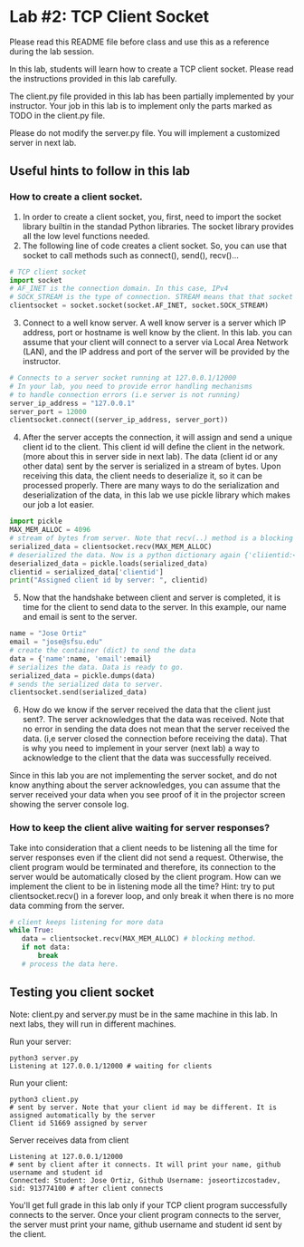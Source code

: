 # Lab #2: TCP Client Socket 
Please read this README file before class and use this as a reference during the lab session. 

In this lab, students will learn how to create a TCP client socket. Please read the instructions provided in this lab 
carefully. 

The client.py file provided in this lab has been partially implemented by your instructor. 
Your job in this lab is to implement only the parts marked as TODO in the client.py file.

Please do not modify the server.py file. You will implement a customized server in next lab.  

## Useful hints to follow in this lab 

### How to create a client socket. 

1. In order to create a client socket, you, first,  need to import the socket library builtin in the standad Python libraries.
The socket library provides all the low level functions needed.
2. The following line of code creates a client socket. So, you can use that socket to call 
methods such as connect(), send(), recv()...
```python
# TCP client socket
import socket
# AF_INET is the connection domain. In this case, IPv4
# SOCK_STREAM is the type of connection. STREAM means that that socket will use a TCP based connection
clientsocket = socket.socket(socket.AF_INET, socket.SOCK_STREAM) 
```  
3. Connect to a well know server. A well know server is a server which IP address, port or hostname is well know by the 
client. In this lab. you can assume that your client will connect to a server via Local Area Network (LAN), and the IP 
address and port of the server will be provided by the instructor. 
```python
# Connects to a server socket running at 127.0.0.1/12000
# In your lab, you need to provide error handling mechanisms
# to handle connection errors (i.e server is not running)
server_ip_address = "127.0.0.1"
server_port = 12000
clientsocket.connect((server_ip_address, server_port))
```
4. After the server accepts the connection, it will assign and send a unique client id to the client. This client id will
define the client in the network. (more about this in server side in next lab). The data (client id or any other data) 
sent by the server is serialized in a stream of bytes. Upon receiving this data, the client needs to deserialize it, so it can be processed properly. There are many ways to do the serialization and deserialization of the data, in this lab we use 
pickle library which makes our job a lot easier. 
```python
import pickle 
MAX_MEM_ALLOC = 4096
# stream of bytes from server. Note that recv(..) method is a blocking method. 
serialized_data = clientsocket.recv(MAX_MEM_ALLOC) 
# deserialized the data. Now is a python dictionary again {'cliientid:<assigned id>}
deserialized_data = pickle.loads(serialized_data)  
clientid = serialized_data['clientid']
print("Assigned client id by server: ", clientid)
```

5. Now that the handshake between client and server is completed, it is time for the client to send data to the server. In 
this example, our name and email is sent to the server. 
```python
name = "Jose Ortiz"
email = "jose@sfsu.edu"
# create the container (dict) to send the data 
data = {'name':name, 'email':email} 
# serializes the data. Data is ready to go.
serialized_data = pickle.dumps(data)  
# sends the serialized data to server. 
clientsocket.send(serialized_data)
```

6. How do we know if the server received the data that the client just sent?. The server acknowledges that the data was 
received. Note that no error in sending the data does not mean that the server received the data. 
(i,e server closed the connection before receiving the data). That is why you need to implement in your server (next lab)
a way to acknowledge to the client that the data was successfully received.  

Since in this lab you are not implementing the server socket, and do not know anything about the server acknowledges, you
can assume that the server received your data when you see proof of it in the projector screen showing the server 
console log. 

### How to keep the client alive waiting for server responses?

Take into consideration that a client needs to be listening all the time for server responses even if the client did not 
send a request. Otherwise, the client program would be terminated and therefore, its connection to the server would be automatically closed by the client program. How can we implement the client to be in listening mode all the time? Hint: try to put clientsocket.recv() in a forever loop, and only break it when there is no more data comming from the server. 

```python
# client keeps listening for more data
while True: 
   data = clientsocket.recv(MAX_MEM_ALLOC) # blocking method. 
   if not data: 
       break
   # process the data here.
```


## Testing you client socket 

Note: client.py and server.py must be in the same machine in this lab. In next labs, they will run in different machines. 

Run your server: 

```shell script
python3 server.py
Listening at 127.0.0.1/12000 # waiting for clients
``` 

Run your client:

```shell script
python3 client.py 
# sent by server. Note that your client id may be different. It is assigned automatically by the server
Client id 51669 assigned by server 

```

Server receives data from client

```shell script
Listening at 127.0.0.1/12000
# sent by client after it connects. It will print your name, github username and student id
Connected: Student: Jose Ortiz, Github Username: joseortizcostadev, sid: 913774100 # after client connects
```

You'll get full grade in this lab only if your TCP client program successfully connects to the server. Once your client 
program connects to the server, the server must print your name, github username and student id sent by the client.
